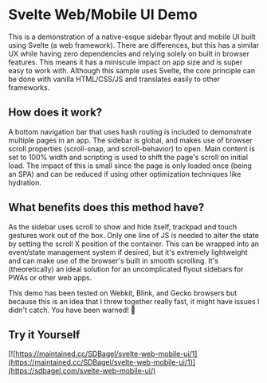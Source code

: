 
# Svelte Web/Mobile UI Demo

This is a demonstration of a native-esque sidebar flyout and mobile UI built using Svelte (a web framework). There are differences, but this has a similar UX while having zero dependencies and relying solely on built in browser features. This means it has a miniscule impact on app size and is super easy to work with. Although this sample uses Svelte, the core principle can be done with vanilla HTML/CSS/JS and translates easily to other frameworks.

## How does it work?

A bottom navigation bar that uses hash routing is included to demonstrate multiple pages in an app. The sidebar is global, and makes use of browser scroll properties (scroll-snap, and scroll-behavior) to open. Main content is set to 100% width and scripting is used to shift the page's scroll on initial load. The impact of this is small since the page is only loaded once (being an SPA) and can be reduced if using other optimization techniques like hydration.

## What benefits does this method have?

As the sidebar uses scroll to show and hide itself, trackpad and touch gestures work out of the box. Only one line of JS is needed to alter the state by setting the scroll X position of the container. This can be wrapped into an event/state management system if desired, but it's extremely lightweight and can make use of the browser's built in smooth scrolling. It's (theoretically) an ideal solution for an uncomplicated flyout sidebars for PWAs or other web apps.

This demo has been tested on Webkit, Blink, and Gecko browsers but because this is an idea that I threw together really fast, it might have issues I didn't catch. You have been warned! 👻

## Try it Yourself

[![https://maintained.cc/SDBagel/svelte-web-mobile-ui/1](https://maintained.cc/SDBagel/svelte-web-mobile-ui/1)](https://sdbagel.com/svelte-web-mobile-ui/)